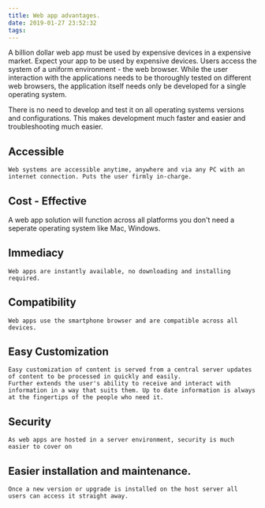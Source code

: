 ```yaml
---
title: Web app advantages. 
date: 2019-01-27 23:52:32
tags:
---
```


A billion dollar web app must be used by expensive devices in a expensive market. Expect your app to be used by expensive devices.
Users access the system of a uniform environment - the web browser. While the user interaction with the applications needs to be thoroughly tested on different web browsers, the application itself needs only be developed for a single operating system.

There is no need to develop and test it on all operating systems versions and configurations. This makes development much faster and easier and troubleshooting much easier.

## Accessible
    Web systems are accessible anytime, anywhere and via any PC with an internet connection. Puts the user firmly in-charge.

## Cost - Effective
A web app solution will function across all platforms you don't need a seperate operating system like Mac, Windows.

## Immediacy
    Web apps are instantly available, no downloading and installing required.

## Compatibility
    Web apps use the smartphone browser and are compatible across all devices.

## Easy Customization
    Easy customization of content is served from a central server updates of content to be processed in quickly and easily.
    Further extends the user's ability to receive and interact with information in a way that suits them. Up to date information is always at the fingertips of the people who need it.

## Security
    As web apps are hosted in a server environment, security is much easier to cover on
    
## Easier installation and maintenance. 
    Once a new version or upgrade is installed on the host server all users can access it straight away.

